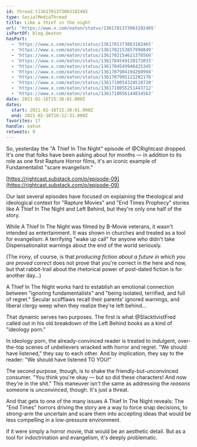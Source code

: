 ```yaml
---
id: thread.t1361701373063102465
type: SocialMediaThread
title: Like a thief in the night
url: 'https://www.x.com/eaton/status/1361701373063102465'
isPartOf: blog.@eaton
hasPart:
  - 'https://www.x.com/eaton/status/1361701373063102465'
  - 'https://www.x.com/eaton/status/1361702153857998849'
  - 'https://www.x.com/eaton/status/1361702154621378560'
  - 'https://www.x.com/eaton/status/1361704549120172033'
  - 'https://www.x.com/eaton/status/1361704549946425345'
  - 'https://www.x.com/eaton/status/1361707904194260994'
  - 'https://www.x.com/eaton/status/1361707905121202176'
  - 'https://www.x.com/eaton/status/1361710054324510720'
  - 'https://www.x.com/eaton/status/1361710055251443712'
  - 'https://www.x.com/eaton/status/1361710056144834563'
date: 2021-02-16T15:38:01.000Z
dates:
  start: 2021-02-16T15:38:01.000Z
  end: 2021-02-16T16:12:31.000Z
favorites: 17
handle: eaton
retweets: 0
---
```

So, yesterday the "A Thief In The Night" episode of @CRightcast dropped. It's one that folks have been asking about for months — in addition to its role as one first Rapture Horror films, it's an iconic example of Fundamentalist "scare evangelism."

[https://rightcast.substack.com/p/episode-09](https://rightcast.substack.com/p/episode-09)

Our last several episodes have focused on explaining the theological and ideological context for "Rapture Movies" and "End Times Prophecy" stories like A Thief In The Night and Left Behind, but they're only one half of the story.

While A Thief In The Night was filmed by B-Movie veterans, it wasn't intended as entertainment. It was shown in churches and treated as a tool for evangelism: A terrifying "wake up call" for anyone who didn't take Dispensationalist warnings about the end of the world seriously.

(The irony, of course, is that *producing fiction about a future in which you are proved correct* does not prove that you're correct in the here and now, but that rabbit-trail about the rhetorical power of post-dated fiction is for another day…)

A Thief In The Night works hard to establish an emotional connection between "ignoring fundamentalists" and "being isolated, terrified, and full of regret." Secular scofflaws recall their parents' ignored warnings, and liberal clergy weep when they realize they're left behind…

That dynamic serves two purposes. The first is what @SlacktivistFred called out in his old breakdown of the Left Behind books as a kind of "ideology porn."

In ideology porn, the already-convinced reader is treated to indulgent, over-the-top scenes of unbelievers wracked with horror and regret. "We should have listened," they say to each other. And by implication, they say to the reader: "We should have listened TO YOU!"

The second purpose, though, is to shake the friendly-but-unconvinced consumer. "You think you're okay — but so did these characters! And now they're in the shit." This maneuver isn't the same as addressing the *reasons* someone is unconvinced, though. It's just a threat.

And that gets to one of the many issues A Thief In The Night reveals: The "End Times" horrors driving the story are a way to force snap decisions, to strong-arm the uncertain and scare them into accepting ideas that would be less compelling in a low-pressure environment.

If it were simply a horror movie, that would be an aesthetic detail. But as a tool for indoctrination and evangelism, it's deeply problematic.
